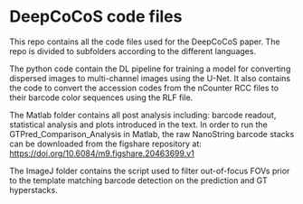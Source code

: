 # DeepCoCoS code files

This repo contains all the code files used for the DeepCoCoS paper.
The repo is divided to subfolders according to the different languages.

The python code contain the DL pipeline for training a model for converting dispersed images to multi-channel images using the U-Net.
It also contains the code to convert the accession codes from the nCounter RCC files to their barcode color sequences using the RLF file.

The Matlab folder contains all post analysis including: barcode readout, statistical analysis and plots introduced in the text.
In order to run the GTPred_Comparison_Analysis in Matlab, the raw NanoString barcode stacks can be downloaded from the figshare repository at: https://doi.org/10.6084/m9.figshare.20463699.v1 

The ImageJ folder contains the script used to filter out-of-focus FOVs prior to the template matching barcode detection on the prediction and GT hyperstacks.

